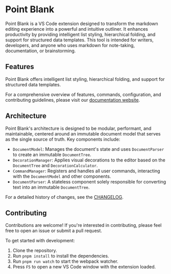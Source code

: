 # Point Blank

Point Blank is a VS Code extension designed to transform the markdown editing experience into a powerful and intuitive outliner. It enhances productivity by providing intelligent list styling, hierarchical folding, and support for structured data templates. This tool is intended for writers, developers, and anyone who uses markdown for note-taking, documentation, or brainstorming.

## Features

Point Blank offers intelligent list styling, hierarchical folding, and support for structured data templates.

For a comprehensive overview of features, commands, configuration, and contributing guidelines, please visit our [documentation website](https://ryanncode.github.io/point-blank/).

## Architecture

Point Blank's architecture is designed to be modular, performant, and maintainable, centered around an immutable document model that serves as the single source of truth. Key components include:

*   `DocumentModel`: Manages the document's state and uses `DocumentParser` to create an immutable `DocumentTree`.
*   `DecorationManager`: Applies visual decorations to the editor based on the `DocumentTree` and `DecorationCalculator`.
*   `CommandManager`: Registers and handles all user commands, interacting with the `DocumentModel` and other components.
*   `DocumentParser`: A stateless component solely responsible for converting text into an immutable `DocumentTree`.

For a detailed history of changes, see the [CHANGELOG](CHANGELOG.md).

## Contributing

Contributions are welcome! If you're interested in contributing, please feel free to open an issue or submit a pull request.

To get started with development:

1.  Clone the repository.
2.  Run `pnpm install` to install the dependencies.
3.  Run `pnpm run watch` to start the webpack watcher.
4.  Press `F5` to open a new VS Code window with the extension loaded.
